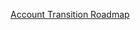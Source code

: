 [Account Transition Roadmap](https://app.mural.co/t/departmentofveteransaffairs9999/m/departmentofveteransaffairs9999/1698872819129/0c58398a4327810cd3b354c3f268421dbd40a6e1?sender=u1b0df595924572baa8a94764)
